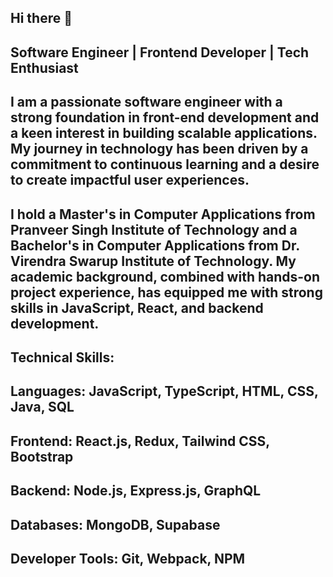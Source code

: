 ## Hi there 👋

## Software Engineer | Frontend Developer | Tech Enthusiast

## I am a passionate software engineer with a strong foundation in front-end development and a keen interest in building scalable applications. My journey in technology has been driven by a commitment to continuous learning and a desire to create impactful user experiences.

## I hold a Master's in Computer Applications from Pranveer Singh Institute of Technology and a Bachelor's in Computer Applications from Dr. Virendra Swarup Institute of Technology. My academic background, combined with hands-on project experience, has equipped me with strong skills in JavaScript, React, and backend development.

## Technical Skills:

## Languages: JavaScript, TypeScript, HTML, CSS, Java, SQL
## Frontend: React.js, Redux, Tailwind CSS, Bootstrap 
## Backend: Node.js, Express.js, GraphQL
## Databases: MongoDB, Supabase
## Developer Tools: Git, Webpack, NPM
